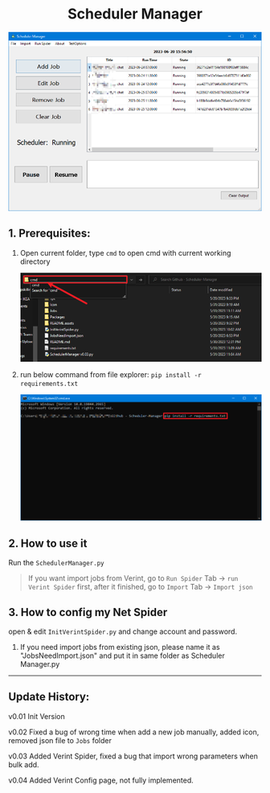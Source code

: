 # <center>Scheduler Manager



![image-20230620155709291](./README.assets/image-20230620155709291.png)



## 1. Prerequisites:

1. Open current folder, type `cmd` to open cmd with current working directory

   ![image-20230531114112892](./README.assets/image-20230531114112892.png)

2. run below command from file explorer:
   `pip install -r requirements.txt`

   ![image-20230531114207160](./README.assets/image-20230531114207160.png)

## 2. How to use it

Run the `SchedulerManager.py`

> If you want import jobs from Verint, go to `Run Spider` Tab -> `run Verint Spider` first, after it finished, go to `Import` Tab -> `Import json`



## 3. How to config my Net Spider

open & edit `InitVerintSpider.py` and change account and password.

1. If you need import jobs from existing json, please name it as "JobsNeedImport.json" and put it in same folder as Scheduler Manager.py

    


---
## Update History:

v0.01 Init Version

v0.02 Fixed a bug of wrong time when add a new job manually, added icon, removed json file to `Jobs` folder

v0.03 Added Verint Spider, fixed a bug that import wrong parameters when bulk add.

v0.04 Added Verint Config page, not fully implemented.
